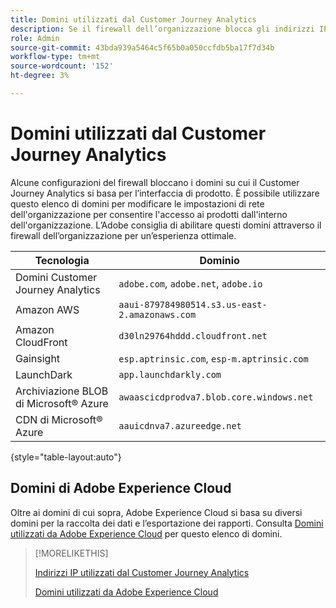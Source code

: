 ```yaml
---
title: Domini utilizzati dal Customer Journey Analytics
description: Se il firewall dell’organizzazione blocca gli indirizzi IP provenienti da Adobe, utilizza questo elenco per aggiornare le impostazioni del firewall.
role: Admin
source-git-commit: 43bda939a5464c5f65b0a050ccfdb5ba17f7d34b
workflow-type: tm+mt
source-wordcount: '152'
ht-degree: 3%

---
```


# Domini utilizzati dal Customer Journey Analytics

Alcune configurazioni del firewall bloccano i domini su cui il Customer Journey Analytics si basa per l’interfaccia di prodotto. È possibile utilizzare questo elenco di domini per modificare le impostazioni di rete dell&#39;organizzazione per consentire l&#39;accesso ai prodotti dall&#39;interno dell&#39;organizzazione. L’Adobe consiglia di abilitare questi domini attraverso il firewall dell’organizzazione per un’esperienza ottimale.

| Tecnologia | Dominio |
| --- | --- |
| Domini Customer Journey Analytics | `adobe.com`, `adobe.net`, `adobe.io` |
| Amazon AWS | `aaui-879784980514.s3.us-east-2.amazonaws.com` |
| Amazon CloudFront | `d30ln29764hddd.cloudfront.net` |
| Gainsight | `esp.aptrinsic.com`, `esp-m.aptrinsic.com` |
| LaunchDark | `app.launchdarkly.com` |
| Archiviazione BLOB di Microsoft® Azure | `awaascicdprodva7.blob.core.windows.net` |
| CDN di Microsoft® Azure | `aauicdnva7.azureedge.net` |

{style="table-layout:auto"}

## Domini di Adobe Experience Cloud

Oltre ai domini di cui sopra, Adobe Experience Cloud si basa su diversi domini per la raccolta dei dati e l’esportazione dei rapporti. Consulta [Domini utilizzati da Adobe Experience Cloud](https://experienceleague.adobe.com/en/docs/core-services/interface/data-collection/domains) per questo elenco di domini.

>[!MORELIKETHIS]
>
>[Indirizzi IP utilizzati dal Customer Journey Analytics](ip-addresses.md)
>
>[Domini utilizzati da Adobe Experience Cloud](https://experienceleague.adobe.com/en/docs/core-services/interface/data-collection/domains)